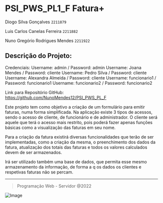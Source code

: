 # **PSI_PWS_PL1_F** **Fatura+**

Diogo Silva Gonçalves `2211879`

Luis Carlos Canelas Ferreira `2211882`

Nuno Gregório Rodrigues Mendes  `2211922`

## **Descrição do Projeto:**
Credenciais:
Username: admin / Password: admin
Username: Joana Mendes / Password: cliente
Username: Pedro Silva / Password: cliente
Username: Alexandra Almeida / Password: cliente
Username: funcionario1 / Password: funcionario1
Username: funcionario2 / Password: funcionario2

Link para Repositório GitHub: https://github.com/NunoMendes12/PSI_PWS_PL_F


Este projeto tem como objetivo a criação de um formulário para emitir faturas, numa forma simplificada. Na aplicação existe 3 tipos de acessos, sendo o acesso de cliente, de funcionário e de administrador. O cliente será aquele que terá o acesso mais restrito, pois poderá fazer apenas funções básicas como a visualização das faturas em seu nome. 

Para a criação da fatura existirá diversas funcionalidades que terão de ser implementadas, como a criação da mesma, o preenchimento dos dados da fatura, atualização dos totais das faturas e todos os valores calculados devem de ser armazenados. 

Irá ser utilizado também uma base de dados, que permita esse mesmo armazenamento da informação, de forma a q os dados os clientes e respetivas faturas não se percam. 


______________
>Programação Web - Servidor @2022

![Image](https://www.ipleiria.pt/wp-content/themes/ipleiria/img/logo_ipl_header.png)